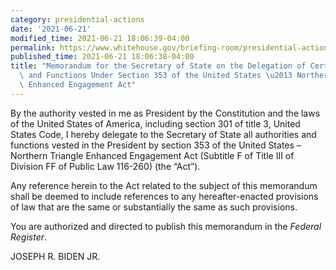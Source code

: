 ```yaml
---
category: presidential-actions
date: '2021-06-21'
modified_time: 2021-06-21 18:06:39-04:00
permalink: https://www.whitehouse.gov/briefing-room/presidential-actions/2021/06/21/memorandum-for-the-secretary-of-state-on-the-delegation-of-certain-authorities-and-functions-under-section-353-of-the-united-states-northern-triangle-enhanced-engagement-act/
published_time: 2021-06-21 18:06:38-04:00
title: "Memorandum for the Secretary of State on the Delegation of Certain Authorities\
  \ and Functions Under Section 353 of the United States \u2013 Northern Triangle\
  \ Enhanced Engagement Act"
---
```

 
By the authority vested in me as President by the Constitution and the
laws of the United States of America, including section 301 of title 3,
United States Code, I hereby delegate to the Secretary of State all
authorities and functions vested in the President by section 353 of the
United States – Northern Triangle Enhanced Engagement Act (Subtitle F of
Title III of Division FF of Public Law 116-260) (the “Act”).  
  
Any reference herein to the Act related to the subject of this
memorandum shall be deemed to include references to any
hereafter-enacted provisions of law that are the same or substantially
the same as such provisions.  
  
You are authorized and directed to publish this memorandum in the
*Federal Register*.

JOSEPH R. BIDEN JR.
